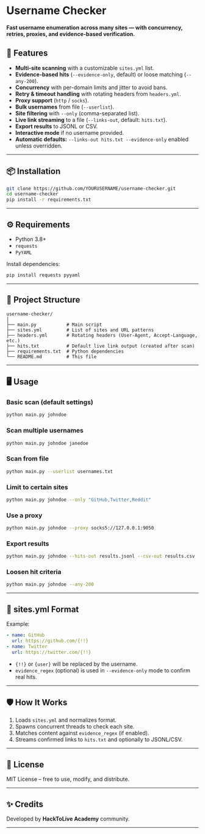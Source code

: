 
# Username Checker

**Fast username enumeration across many sites — with concurrency, retries, proxies, and evidence-based verification.**

## 🚀 Features

* **Multi-site scanning** with a customizable `sites.yml` list.
* **Evidence-based hits** (`--evidence-only`, default) or loose matching (`--any-200`).
* **Concurrency** with per-domain limits and jitter to avoid bans.
* **Retry & timeout handling** with rotating headers from `headers.yml`.
* **Proxy support** (`http` / `socks`).
* **Bulk usernames** from file (`--userlist`).
* **Site filtering** with `--only` (comma-separated list).
* **Live link streaming** to a file (`--links-out`, default: `hits.txt`).
* **Export results** to JSONL or CSV.
* **Interactive mode** if no username provided.
* **Automatic defaults:** `--links-out hits.txt --evidence-only` enabled unless overridden.

---

## 📦 Installation

```bash
git clone https://github.com/YOURUSERNAME/username-checker.git
cd username-checker
pip install -r requirements.txt
```

---

## ⚙️ Requirements

* Python 3.8+
* `requests`
* `PyYAML`

Install dependencies:

```bash
pip install requests pyyaml
```

---

## 📂 Project Structure

```
username-checker/
│
├── main.py           # Main script
├── sites.yml         # List of sites and URL patterns
├── headers.yml       # Rotating headers (User-Agent, Accept-Language, etc.)
├── hits.txt          # Default live link output (created after scan)
├── requirements.txt  # Python dependencies
└── README.md         # This file
```

---

## 🖥️ Usage

### **Basic scan (default settings)**

```bash
python main.py johndoe
```

### **Scan multiple usernames**

```bash
python main.py johndoe janedoe
```

### **Scan from file**

```bash
python main.py --userlist usernames.txt
```

### **Limit to certain sites**

```bash
python main.py johndoe --only "GitHub,Twitter,Reddit"
```

### **Use a proxy**

```bash
python main.py johndoe --proxy socks5://127.0.0.1:9050
```

### **Export results**

```bash
python main.py johndoe --hits-out results.jsonl --csv-out results.csv
```

### **Loosen hit criteria**

```bash
python main.py johndoe --any-200
```

---

## 📝 sites.yml Format

Example:

```yaml
- name: GitHub
  url: https://github.com/{!!}
- name: Twitter
  url: https://twitter.com/{!!}
```

* `{!!}` or `{user}` will be replaced by the username.
* `evidence_regex` (optional) is used in `--evidence-only` mode to confirm real hits.

---

## 🛡️ How It Works

1. Loads `sites.yml` and normalizes format.
2. Spawns concurrent threads to check each site.
3. Matches content against `evidence_regex` (if enabled).
4. Streams confirmed links to `hits.txt` and optionally to JSONL/CSV.

---

## 📜 License

MIT License – free to use, modify, and distribute.

---

## ✨ Credits

Developed by **HackToLive Academy** community.

---
